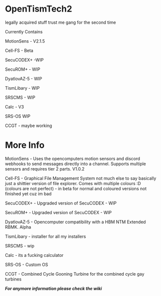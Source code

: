 # OpenTismTech2
legally acquired stuff trust me gang for the second time

Currently Contains

MotionSens - V2.1.5

Cell-FS - Beta

SecuCODEX+ -WIP

SecuROM+ - WIP

DyatlovAZ-5 - WIP

TismLibary - WIP

SRSCMS - WIP

Calc - V3

SRS-OS WIP

CCGT - maybe working

# More Info

MotionSens - Uses the opencomputers motion sensors and discord webhooks to send messages directly into a channel. Supports multiple sensors and requires tier 2 parts. V1.0.2

Cell-FS - Graphical File Management System not much else to say basically just a shittier version of file explorer. Comes with multiple colours :D (colours are not perfect) - in beta for normal and coloured versions not finished yet cuz im bad

SecuCODEX+ - Upgraded version of SecuCODEX - WIP

SecuROM+ - Upgraded version of SecuCODEX - WIP

DyatlovAZ-5 - Opencomputer compatibility with a HBM NTM Extended RBMK. Alpha

TismLibary - installer for all my installers

SRSCMS - wip 

Calc - its a fucking calculator

SRS-OS - Custom OS

CCGT - Combined Cycle Gooning Turbine for the combined cycle gay turbines


***For anymore information please check the wiki***
